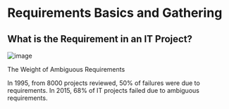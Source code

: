 # Requirements Basics and Gathering

## What is the Requirement in an IT Project?

![image](https://github.com/pirocorp/IT-Business-Analysis/assets/34960418/fbce52ff-09e4-4706-a7dc-adf7926bada9)

The Weight of Ambiguous Requirements

In 1995, from 8000 projects reviewed, 50% of failures were due to requirements. In 2015, 68% of IT projects failed due to ambiguous requirements.
